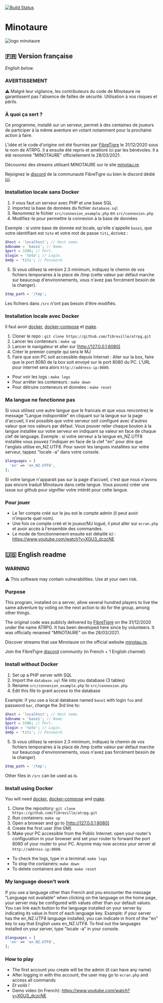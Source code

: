 [![Build Status](https://travis-ci.org/fibreville/atrpg.svg?branch=main)](https://travis-ci.org/fibreville/minotaure)
# Minotaure
![logo minotaure](https://repository-images.githubusercontent.com/325598559/5949d200-9e04-11eb-877a-16765728a8f7)
## 🇫🇷 Version française
*English below.*

### AVERTISSEMENT

⚠️ Malgré leur vigilance, les contributeurs du code de Minotaure ne garantissent pas l'absence de failles de sécurité. Utilisation à vos risques et périls.

### À quoi ça sert ?

Ce programme, installé sur un serveur, permet à des centaines de joueurs de participer à la même aventure en votant notamment pour la prochaine action à faire.

L'idée et le code d'origine ont été fournies par [FibreTigre](https://www.twitch.tv/fibretigre) le 31/12/2020 sous le nom de ATRPG. Il a ensuite été repris et amélioré ici par les bénévoles. Il a été renommé "MINOTAURE" officiellement le 28/03/2021.

Découvrez des streams utilisant MINOTAURE sur le site [minotau.re](https://minotau.re).

Rejoignez le [discord](https://discord.gg/RAhph7z) de la communauté FibreTigre ou bien le discord dédié [ici](https://discord.gg/zgRfSEC2).

### Installation locale sans Docker

1. Il vous faut un serveur avec PHP et une base SQL
1. Importez la base de données du fichier `database.sql`
1. Renommez le fichier `src/connexion_example.php` en `src/connexion.php`
1. Modifiez-le pour permettre la connexion à la base de données

Exemple : si votre base de donnée est locale, qu'elle s'appelle `base1`, que votre identifiant est `toto` et votre mot de passe `titi`, écrivez :
```php
$host = 'localhost'; // Host name.
$dbname = 'base1'; // Name.
$port = 3306; // Port.
$login = 'toto'; // Login.
$mdp = 'titi'; // Password.
```
5. Si vous utilisez la version 2.3 minimum, indiquez le chemin de vos fichiers temporaires à la place de /tmp (cette valeur par défaut marche sur beaucoup d'environnements, vous n'avez pas forcément besoin de la changer).
```php
$tmp_path = '/tmp';
```

Les fichiers dans `/src` n'ont pas besoin d'être modifiés.

### Installation locale avec Docker

Il faut avoir [docker](https://docs.docker.com/get-docker/), [docker-compose](https://docs.docker.com/compose/install/)
et [make](https://fr.wikipedia.org/wiki/Make).

1. Cloner le repo : `git clone https://github.com/fibreville/atrpg.git`
1. Lancer les conteneurs : `make up`
1. Lancer le navigateur et aller sur [http://127.0.0.1:8080]
1. Créer le premier compte qui sera le MJ
1. Faire que son PC soit accessible depuis Internet : Aller sur la box, faire que le port 8080 de la box soit envoyé sur le port 8080 du PC. L'URL pour internet sera alors `http://address-ip:8080`.

* Pour voir les logs : `make logs`
* Pour arrêter les conteneurs : `make down`
* Pour détruire conteneurs et données : `make reset`

### Ma langue ne fonctionne pas

Si vous utilisez une autre langue que le francais et que vous rencontrez le message "Langue indisponible" en cliquant sur la langue sur la page d'accueil, il est possible que votre serveur soit configuré avec d'autres valeur que nos valeurs par défaut. Vous pouver relier chaque bouton à la langue installée sur votre serveur en indiquant sa valeur en face de chaque clef de language. 
Exemple : si votre serveur a la langue en_NZ.UTF8 installée vous pouvez l'indiquer en face de la clef "en" pour dire que l'anglais utilise en_NZ.UTF8. Pour savoir les langues installées sur votre serveur, tappez "locale -a" dans votre console.
```php
$languages = [
  'en' => 'en_NZ.UTF8',
];
```
Si votre langue n'apparait pas sur la page d'accueil, c'est que nous n'avons pas encore traduit Minotaure dans cette langue. Vous pouvez créer une issue sur github pour signifier votre intérêt pour cette langue.

### Pour jouer

- Le 1er compte créé sur le jeu est le compte admin (il peut avoir n'importe quel nom).
- Une fois ce compte créé et le joueur/MJ logué, il peut aller sur `ecran.php` et avoir accès à l'ensemble des commandes.
- Le mode de fonctionnement ensuite est détaillé ici : https://www.youtube.com/watch?v=XGU3_dczcNE

## 🇺🇸 English readme

### WARNING

⚠️ This software may contain vulnerabilities. Use at your own risk.

### Purpose

This program, installed on a server, allow several hundred players to live the same adventure by voting on the next action to do for the group, among other things.

The original code was publicly delivered by [FibreTigre](https://www.twitch.tv/fibretigre) on the 31/12/2020 under the name ATRPG. It has been developed here since by volunteers. It was officially renamed "MINOTAURE" on the 28/03/2021.

Discover streams that use Minotaure on the official website [minotau.re](https://minotau.re).

Join the FibreTigre [discord](https://discord.gg/RAhph7z) community (in French + 1 English channel).

### Install without Docker

1. Set up a PHP server with SQL
1. Import the `database.sql` file into you database (3 tables)
1. Rename `src/connexion_example.php` to `src/connexion.php`
1. Edit this file to grant access to the database

Example: if you use a local database named `base1` with login `foo` and password `bar`, change the 3rd line to:
```php
$host = 'localhost'; // Host name.
$dbname = 'base1'; // Name.
$port = 3306; // Port.
$login = 'toto'; // Login.
$mdp = 'titi'; // Password.
```

5. Si vous utilisez la version 2.3 minimum, indiquez le chemin de vos fichiers temporaires à la place de /tmp (cette valeur par défaut marche sur beaucoup d'environnements, vous n'avez pas forcément besoin de la changer).
```php
$tmp_path = '/tmp';
```

Other files in `/src` can be used as is.

### Install using Docker

You will need [docker](https://docs.docker.com/get-docker/), [docker-compose](https://docs.docker.com/compose/install/)
and [make](https://fr.wikipedia.org/wiki/Make).

1. Clone the repository: `git clone https://github.com/fibreville/atrpg.git`
1. Run containers: `make up`
1. Open a browser and go to [http://127.0.0.1:8080]
1. Create the first user (the GM)
1. Make your PC accessible from the Public Internet: open your router's configuration in your browser and set your router to forward the port 8080 of your router to your PC. Anyone may now access your server at `http://address-ip:8080`.

* To check the logs, type in a terminal: `make logs`
* To stop the containers: `make down`
* To delete containers and data: `make reset`

### My language doesn't work

If you use a language other than French and you encounter the message "Language not available" when clicking on the language on the home page, your server may be configured with values other than our default values. You can link each button to the language installed on your server by indicating its value in front of each language key.
Example: if your server has the en_NZ.UTF8 language installed, you can indicate in front of the "en" key to say that English uses en_NZ.UTF8. To find out the languages installed on your server, type "locale -a" in your console. 
```php
$languages = [
  'en' => 'en_NZ.UTF8',
];
```

### How to play

- The first account you create will be the admin (it can have any name)
- After logging in with this account, the user may go to `ecran.php` and access all commands
- *Et voilà !*
- Demo video (in French): https://www.youtube.com/watch?v=XGU3_dczcNE
